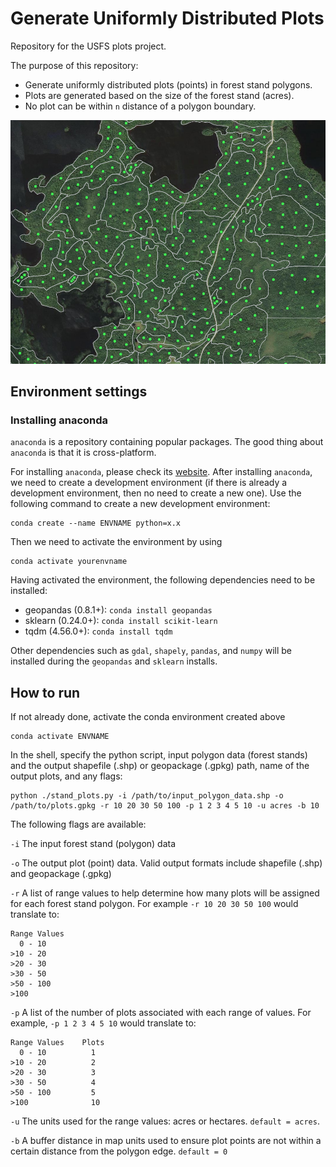 # Generate Uniformly Distributed Plots
Repository for the USFS plots project.

The purpose of this repository:
- Generate uniformly distributed plots (points) in forest stand polygons. 
- Plots are generated based on the size of the forest stand (acres). 
- No plot can be within `n` distance of a polygon boundary.

![alt text](https://github.com/redfoxgis/generate_plots/blob/main/plots_screenshot.png)

## Environment settings
### Installing anaconda
`anaconda` is a repository containing popular packages. The good thing about `anaconda` is that it is cross-platform.

For installing `anaconda`, please check its [website](https://www.anaconda.com/distribution/).
After installing `anaconda`, we need to create a development environment (if there is already a development environment, then no need to create a new one). Use the following command to create a new development environment:
```shell
conda create --name ENVNAME python=x.x
```
Then we need to activate the environment by using
```shell
conda activate yourenvname
```
Having activated the environment, the following dependencies need to be installed:

* geopandas (0.8.1+): `conda install geopandas`
* sklearn (0.24.0+):  `conda install scikit-learn`
* tqdm (4.56.0+):     `conda install tqdm`

Other dependencies such as `gdal`, `shapely`, `pandas`, and `numpy` will be installed during the `geopandas` and `sklearn` installs.

## How to run
If not already done, activate the conda environment created above
```shell
conda activate ENVNAME
```

In the shell, specify the python script, input polygon data (forest stands) and the output shapefile (.shp) or geopackage (.gpkg) path, name of the output plots, and any flags:
```shell
python ./stand_plots.py -i /path/to/input_polygon_data.shp -o /path/to/plots.gpkg -r 10 20 30 50 100 -p 1 2 3 4 5 10 -u acres -b 10
```
The following flags are available:

`-i` The input forest stand (polygon) data

`-o` The output plot (point) data. Valid output formats include shapefile (.shp) and geopackage (.gpkg)

`-r` A list of range values to help determine how many plots will be assigned for each forest stand polygon. For example `-r 10 20 30 50 100` would translate to:

    Range Values
      0 - 10
    >10 - 20
    >20 - 30
    >30 - 50
    >50 - 100
    >100
    
`-p` A list of the number of plots associated with each range of values. For example, `-p 1 2 3 4 5 10` would translate to:

    Range Values    Plots
      0 - 10          1
    >10 - 20          2
    >20 - 30          3
    >30 - 50          4
    >50 - 100         5
    >100              10
    
`-u` The units used for the range values: acres or hectares. `default = acres`.

`-b` A buffer distance in map units used to ensure plot points are not within a certain distance from the polygon edge. `default = 0`

